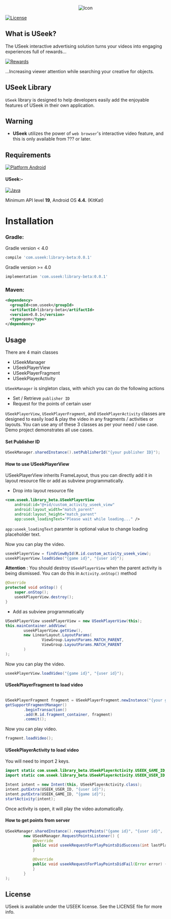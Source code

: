 <p align="center">
<img src="https://static1.squarespace.com/static/592df079893fc0e042b0e585/t/592df28c3e00be8e7a34d733/1498102982326/?format=1500w" alt="Icon"/>
</p>

[![License](https://img.shields.io/cocoapods/l/USeek.svg?style=flat)](http://cocoapods.org/pods/USeek)

## What is USeek?

The USeek interactive advertising solution turns your videos into engaging experiences full of rewards...

[![Rewards](https://static1.squarespace.com/static/592df079893fc0e042b0e585/t/59496cddbe6594e7cda66c6a/1497984245701/?format=1500w)](https://www.landing.useek.com/)

...Increasing viewer attention while searching your creative for objects.

## USeek Library

`USeek` library is designed to help developers easily add the enjoyable features of USeek in their own application.

## Warning

- **USeek** utilizes the power of `web browser`'s interactive video feature, and this is only available from ??? or later. 

## Requirements

[![Platform Android](https://img.shields.io/badge/Platform-Android-blue.svg?style=fla)]()

#### USeek:-
[![Java](https://img.shields.io/badge/Language-Java-blue.svg?style=flat)](https://java.com/en/)

Minimum API level **19**, Android OS **4.4.** (KitKat)


Installation
==========================

### Gradle:
Gradle version < 4.0
```groovy
compile 'com.useek:library-beta:0.0.1'
```

Gradle version >= 4.0
```groovy
implementation 'com.useek:library-beta:0.0.1'
```
### Maven:
```xml
<dependency>
  <groupId>com.useek</groupId>
  <artifactId>library-beta</artifactId>
  <version>0.0.1</version>
  <type>pom</type>
</dependency>
```

Usage
--------

There are 4 main classes
 * USeekManager
 * USeekPlayerView
 * USeekPlayerFragment
 * USeekPlayerActivity

`USeekManager` is singleton class, with which you can do the following actions
 * Set / Retrieve `publisher ID`
 * Request for the points of certain user
 
`USeekPlayerView`, `USeekPlayerFragment`, and `USeekPlayerActivity` classes are designed to easily load & play the video in any fragments / activities or layouts. You can use any of these 3 classes as per your need / use case.
Demo project demonstrates all use cases.

#### Set Publisher ID

```java
USeekManager.sharedInstance().setPublisherId("{your publisher ID}");
```

#### How to use USeekPlayerView

USeekPlayerView inherits FrameLayout, thus you can directly add it in layout resource file or add as subview programmatically.

 - Drop into layout resource file
 
```xml
<com.useek.library_beta.USeekPlayerView
    android:id="@+id/custom_activity_useek_view"
    android:layout_width="match_parent"
    android:layout_height="match_parent"
    app:useek_loadingText="Please wait while loading..." />
```

`app:useek_loadingText` paramter is optional value to change loading placeholder text.

Now you can play the video.

```java
useekPlayerView = findViewById(R.id.custom_activity_useek_view);
useekPlayerView.loadVideo("{game id}", "{user id}");
```

**Attention** : You should destroy `USeekPlayerView` when the parent activity is being dismissed. You can do this in `Activity.onStop()` method

```java
@Override
protected void onStop() {
    super.onStop();
    useekPlayerView.destroy();
}
```

 - Add as subview programmatically
 
```java
USeekPlayerView useekPlayerView = new USeekPlayerView(this);
this.mainContainer.addView(
        useekPlayerView.getView(),
        new LinearLayout.LayoutParams(
                ViewGroup.LayoutParams.MATCH_PARENT,
                ViewGroup.LayoutParams.MATCH_PARENT
        )
);
```

Now you can play the video.

```java
useekPlayerView.loadVideo("{game id}", "{user id}");
```

#### USeekPlayerFragment to load video

```java

USeekPlayerFragment fragment = USeekPlayerFragment.newInstance("{your game id}", "{your user id}");
getSupportFragmentManager()
        .beginTransaction()
        .add(R.id.fragment_container, fragment)
        .commit();

```

Now you can play video.

```java
fragment.loadVideo();
```

#### USeekPlayerActivity to load video

You will need to import 2 keys.

```java
import static com.useek.library_beta.USeekPlayerActivity.USEEK_GAME_ID;
import static com.useek.library_beta.USeekPlayerActivity.USEEK_USER_ID;
```

```java
Intent intent = new Intent(this, USeekPlayerActivity.class);
intent.putExtra(USEEK_USER_ID, "{user id}");
intent.putExtra(USEEK_GAME_ID, "{game id}");
startActivity(intent);
```

Once activity is open, it will play the video automatically.

#### How to get points from server

```java
USeekManager.sharedInstance().requestPoints("{game id}", "{user id}",
        new USeekManager.RequestPointsListener() {
            @Override
            public void useekRequestForPlayPointsDidSuccess(int lastPlayPoints, int totalPlayPoints) {
            }

            @Override
            public void useekRequestForPlayPointsDidFail(Error error) {
            }
        }
);
```

## License

USeek is available under the USEEK license. See the LICENSE file for more info.
